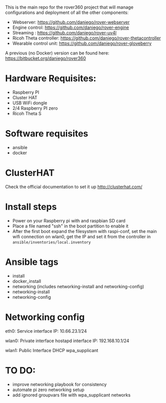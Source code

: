 This is the main repo for the rover360 project that will manage configurations and deployment of all the other components:

- Webserver: https://github.com/daniego/rover-webserver
- Engine control: https://github.com/daniego/rover-engine
- Streaming : https://github.com/daniego/rover-uv4l
- Ricoh Theta controller: https://github.com/daniego/rover-thetacontroller
- Wearable control unit: https://github.com/daniego/rover-gloveberry

A previous (no Docker) version can be found here: https://bitbucket.org/daniego/rover360
# Hardware Requisites:

- Raspberry PI
- Cluster HAT
- USB WiFi dongle
- 2/4 Raspberry PI zero
- Ricoh Theta S

# Software requisites

- ansible
- docker

# ClusterHAT

Check the official documentation to set it up <http://clusterhat.com/>

# Install steps
- Power on your Raspberry pi with and raspbian SD card
- Place a file named "ssh" in the boot partition to enable it
- After the first boot expand the filesystem with raspi-conf, set the main wifi connection on wlan0, get the IP and set it from the controller in `ansible/inventories/local.inventory`

# Ansible tags
- install
- docker_install
- networking (includes networking-install and networking-config)
- networking-install
- networking-config

# Networking config

eth0:
Service interface
IP: 10.66.23.1/24

wlan0:
Private interface
hostapd interface
IP: 192.168.10.1/24

wlan1:
Public Interface
DHCP
wpa_supplicant


# TO DO:
- improve networking playbook for consistency
- automate pi zero networking setup
- add ignored groupvars file with wpa_supplicant networks
